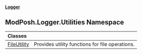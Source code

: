 #### [Logger](index.md 'index')

## ModPosh.Logger.Utilities Namespace

| Classes | |
| :--- | :--- |
| [FileUtility](ModPosh.Logger.Utilities.FileUtility.md 'ModPosh.Logger.Utilities.FileUtility') | Provides utility functions for file operations. |
